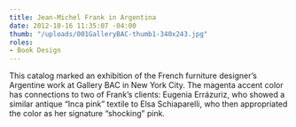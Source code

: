 ```yaml
---
title: Jean-Michel Frank in Argentina
date: 2012-10-16 11:35:07 -04:00
thumb: "/uploads/001GalleryBAC-thumb1-340x243.jpg"
roles:
- Book Design
---
```

This catalog marked an exhibition of the French furniture designer’s Argentine work at Gallery BAC in New York City. The magenta accent color has connections to two of Frank’s clients: Eugenia Errázuriz, who showed a similar antique “Inca pink” textile to Elsa Schiaparelli, who then appropriated the color as her signature “shocking” pink.
